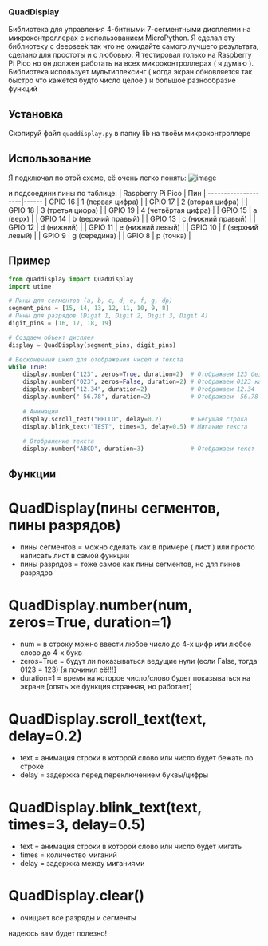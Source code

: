 ### QuadDisplay

Библиотека для управления 4-битными 7-сегментными дисплеями на микроконтроллерах с использованием MicroPython. Я сделал эту библиотеку с deepseek так что не ожидайте самого лучшего результата, сделано для простоты и с любовью. Я тестировал только на Raspberry Pi Pico но он должен работать на всех микроконтроллерах ( я думаю ). Библиотека использует мультиплексинг ( когда экран обновляется так быстро что кажется будто число целое ) и большое разнообразие функций

## Установка

Скопируй файл `quaddisplay.py` в папку lib на твоём микроконтроллере

## Использование

Я подключал по этой схеме, её очень легко понять:
![image](https://github.com/user-attachments/assets/215243b6-63e7-4b07-b2db-61c710d80405)

и подсоедини пины по таблице:
| Raspberry Pi Pico | Пин |
--------------------|------
| GPIO 16	| 1 (первая цифра) |
| GPIO 17	| 2 (вторая цифра) |
| GPIO 18	| 3 (третья цифра) |
| GPIO 19	| 4 (четвёртая цифра) |
| GPIO 15	| a (верх) |
| GPIO 14	| b (верхний правый) |
| GPIO 13	| c (нижний правый) |
| GPIO 12	| d (нижний) |
| GPIO 11	| e (нижний левый) |
| GPIO 10	| f (верхний левый) |
| GPIO 9	| g (середина) |
| GPIO 8	| p (точка) |

## Пример

```python
from quaddisplay import QuadDisplay
import utime

# Пины для сегментов (a, b, c, d, e, f, g, dp)
segment_pins = [15, 14, 13, 12, 11, 10, 9, 8]
# Пины для разрядов (Digit 1, Digit 2, Digit 3, Digit 4)
digit_pins = [16, 17, 18, 19]

# Создаем объект дисплея
display = QuadDisplay(segment_pins, digit_pins)

# Бесконечный цикл для отображения чисел и текста
while True:
    display.number("123", zeros=True, duration=2)  # Отображаем 123 без ведущих нулей
    display.number("023", zeros=False, duration=2) # Отображаем 0123 как 123
    display.number("12.34", duration=2)            # Отображаем 12.34
    display.number("-56.78", duration=2)           # Отображаем -56.78
    
    # Анимации
    display.scroll_text("HELLO", delay=0.2)        # Бегущая строка
    display.blink_text("TEST", times=3, delay=0.5) # Мигание текста
    
    # Отображение текста
    display.number("ABCD", duration=3)             # Отображаем текст
```
## Функции
# QuadDisplay(пины сегментов, пины разрядов)
- пины сегментов = можно сделать как в примере ( лист ) или просто написать лист в самой функции
- пины разрядов = тоже самое как пины сегментов, но для пинов разрядов

# QuadDisplay.number(num, zeros=True, duration=1)
- num = в строку можно ввести любое число до 4-х цифр или любое слово до 4-х букв
- zeros=True = будут ли показываться ведущие нули (если False, тогда 0123 = 123) [я починил её!!!]
- duration=1 = время на которое число/слово будет показываться на экране [опять же функция странная, но работает]

# QuadDisplay.scroll_text(text, delay=0.2)
- text = анимация строки в которой слово или число будет бежать по строке
- delay = задержка перед переключением буквы/цифры

# QuadDisplay.blink_text(text, times=3, delay=0.5)
- text = анимация строки в которой слово или число будет мигать
- times = количество миганий
- delay = задержка между миганиями

# QuadDisplay.clear()
- очищает все разряды и сегменты

надеюсь вам будет полезно!
